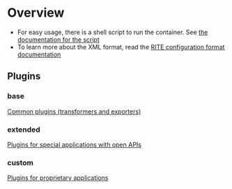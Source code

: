 # Overview

* For easy usage, there is a shell script to run the container. See [the documentation for the script](rite.sh.md)
* To learn more about the XML format, read the [RITE configuration format documentation](rite-xml-format.md)

## Plugins
### base
[Common plugins (transformers and exporters)](../base/plugins/README.md)

### extended
[Plugins for special applications with open APIs](../extended/plugins/README.md)

### custom
[Plugins for proprietary applications](../custom/plugins/README.md)



